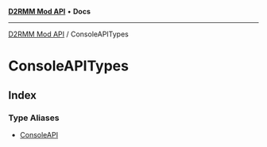 [**D2RMM Mod API**](../index.md) • **Docs**

***

[D2RMM Mod API](../modules.md) / ConsoleAPITypes

# ConsoleAPITypes

## Index

### Type Aliases

- [ConsoleAPI](type-aliases/ConsoleAPI.md)

